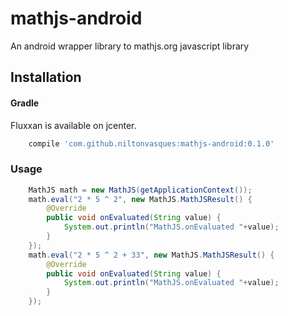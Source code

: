 # mathjs-android
An android wrapper library to mathjs.org javascript library

## Installation

#### Gradle
Fluxxan is available on jcenter.

```gradle
    compile 'com.github.niltonvasques:mathjs-android:0.1.0'
```

### Usage
```java
    MathJS math = new MathJS(getApplicationContext());
    math.eval("2 * 5 ^ 2", new MathJS.MathJSResult() {
        @Override
        public void onEvaluated(String value) {
            System.out.println("MathJS.onEvaluated "+value);
        }
    });
    math.eval("2 * 5 ^ 2 + 33", new MathJS.MathJSResult() {
        @Override
        public void onEvaluated(String value) {
            System.out.println("MathJS.onEvaluated "+value);
        }
    });
```
